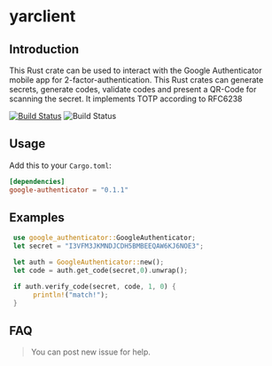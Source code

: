 # yarclient
## Introduction
This Rust crate can be used to interact with the Google Authenticator mobile app for 2-factor-authentication.
This Rust crates can generate secrets, generate codes, validate codes and present a QR-Code for scanning the secret.
It implements TOTP according to RFC6238

[![Build Status](https://travis-ci.org/hanskorg/google-authenticator-rust.svg?branch=master)](https://travis-ci.org/hanskorg/google-authenticator-rust)
![Build Status](https://img.shields.io/crates/v/google-authenticator.svg)
## Usage
Add this to your `Cargo.toml`:

```toml
[dependencies]
google-authenticator = "0.1.1"
```
## Examples
```rust
 use google_authenticator::GoogleAuthenticator;
 let secret = "I3VFM3JKMNDJCDH5BMBEEQAW6KJ6NOE3";

 let auth = GoogleAuthenticator::new();
 let code = auth.get_code(secret,0).unwrap();

 if auth.verify_code(secret, code, 1, 0) {
      println!("match!");
 }
```

## FAQ
> You can post new issue for help.
